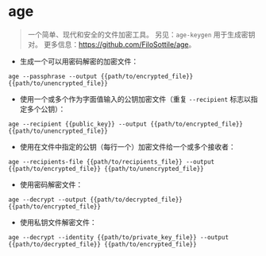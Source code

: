 # age

> 一个简单、现代和安全的文件加密工具。
> 另见：`age-keygen` 用于生成密钥对。
> 更多信息：<https://github.com/FiloSottile/age>。

- 生成一个可以用密码解密的加密文件：

`age --passphrase --output {{path/to/encrypted_file}} {{path/to/unencrypted_file}}`

- 使用一个或多个作为字面值输入的公钥加密文件（重复 `--recipient` 标志以指定多个公钥）：

`age --recipient {{public_key}} --output {{path/to/encrypted_file}} {{path/to/unencrypted_file}}`

- 使用在文件中指定的公钥（每行一个）加密文件给一个或多个接收者：

`age --recipients-file {{path/to/recipients_file}} --output {{path/to/encrypted_file}} {{path/to/unencrypted_file}}`

- 使用密码解密文件：

`age --decrypt --output {{path/to/decrypted_file}} {{path/to/encrypted_file}}`

- 使用私钥文件解密文件：

`age --decrypt --identity {{path/to/private_key_file}} --output {{path/to/decrypted_file}} {{path/to/encrypted_file}}`